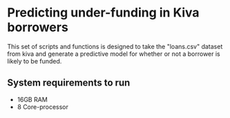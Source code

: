 # Predicting under-funding in Kiva borrowers

This set of scripts and functions is designed to take the "loans.csv" dataset from kiva and generate a predictive model for whether or not a borrower is likely to be funded.

## System requirements to run

- 16GB RAM
- 8 Core-processor